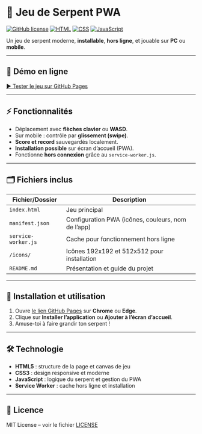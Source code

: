 # 🐍 Jeu de Serpent PWA

[![GitHub license](https://img.shields.io/badge/license-MIT-blue.svg)](https://github.com/tonpseudo/snake-pwa/blob/main/LICENSE)
[![HTML](https://img.shields.io/badge/HTML5-orange)](https://developer.mozilla.org/fr/docs/Web/HTML)
[![CSS](https://img.shields.io/badge/CSS3-blueviolet)](https://developer.mozilla.org/fr/docs/Web/CSS)
[![JavaScript](https://img.shields.io/badge/JS-yellow)](https://developer.mozilla.org/fr/docs/Web/JavaScript)

Un jeu de serpent moderne, **installable**, **hors ligne**, et jouable sur **PC** ou **mobile**.  

---

## 🔗 Démo en ligne

[▶️ Tester le jeu sur GitHub Pages](https://tonpseudo.github.io/snake-pwa/)

---

## ⚡ Fonctionnalités

- Déplacement avec **flèches clavier** ou **WASD**.  
- Sur mobile : contrôle par **glissement (swipe)**.  
- **Score et record** sauvegardés localement.  
- **Installation possible** sur écran d’accueil (PWA).  
- Fonctionne **hors connexion** grâce au `service-worker.js`.  

---

## 🗂️ Fichiers inclus

| Fichier/Dossier | Description |
|-----------------|-------------|
| `index.html` | Jeu principal |
| `manifest.json` | Configuration PWA (icônes, couleurs, nom de l’app) |
| `service-worker.js` | Cache pour fonctionnement hors ligne |
| `/icons/` | Icônes 192x192 et 512x512 pour installation |
| `README.md` | Présentation et guide du projet |

---

## 🚀 Installation et utilisation

1. Ouvre [le lien GitHub Pages](https://tonpseudo.github.io/snake-pwa/) sur **Chrome** ou **Edge**.  
2. Clique sur **Installer l’application** ou **Ajouter à l’écran d’accueil**.  
3. Amuse-toi à faire grandir ton serpent !  

---

## 🛠️ Technologie

- **HTML5** : structure de la page et canvas de jeu  
- **CSS3** : design responsive et moderne  
- **JavaScript** : logique du serpent et gestion du PWA  
- **Service Worker** : cache hors ligne et installation  

---

## 📌 Licence

MIT License – voir le fichier [LICENSE](https://github.com/tonpseudo/snake-pwa/blob/main/LICENSE)
